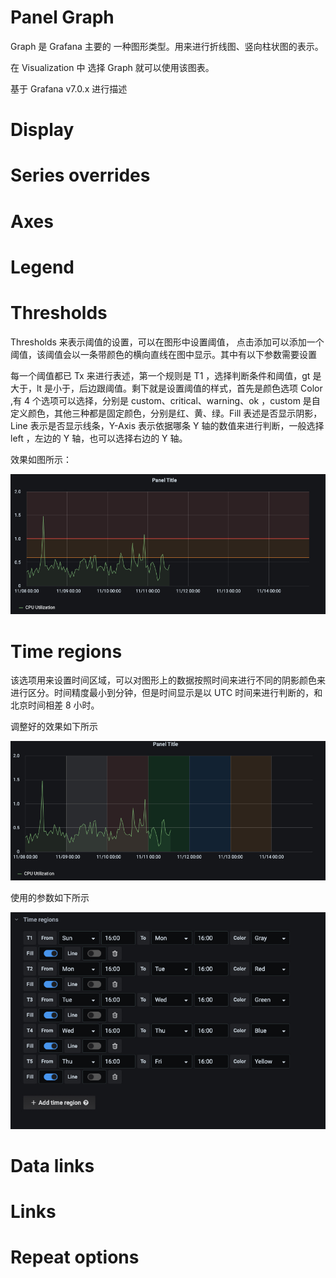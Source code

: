 # Panel Graph

Graph 是 Grafana 主要的 一种图形类型。用来进行折线图、竖向柱状图的表示。

在 Visualization 中 选择 Graph 就可以使用该图表。

基于 Grafana v7.0.x 进行描述

# Display 

# Series overrides

# Axes

# Legend

# Thresholds

Thresholds 来表示阈值的设置，可以在图形中设置阈值，
点击添加可以添加一个阈值，该阈值会以一条带颜色的横向直线在图中显示。其中有以下参数需要设置

每一个阈值都已 Tx 来进行表述，第一个规则是 T1 ，选择判断条件和阈值，gt 是大于，lt 是小于，后边跟阈值。剩下就是设置阈值的样式，首先是颜色选项 Color ,有 4 个选项可以选择，分别是 custom、critical、warning、ok ，custom 是自定义颜色，其他三种都是固定颜色，分别是红、黄、绿。Fill 表述是否显示阴影，Line 表示是否显示线条，Y-Axis 表示依据哪条 Y 轴的数值来进行判断，一般选择 left ，左边的 Y 轴，也可以选择右边的 Y 轴。

效果如图所示：

![阈值效果图](images/F-1.6-1.jpg)

# Time regions
该选项用来设置时间区域，可以对图形上的数据按照时间来进行不同的阴影颜色来进行区分。时间精度最小到分钟，但是时间显示是以 UTC 时间来进行判断的，和北京时间相差 8 小时。

调整好的效果如下所示

![时间区域效果图](images/F-1.6-2.jpg)


使用的参数如下所示

![时间区域参数图](images/F-1.6-3.jpg)
# Data links

# Links

# Repeat options

